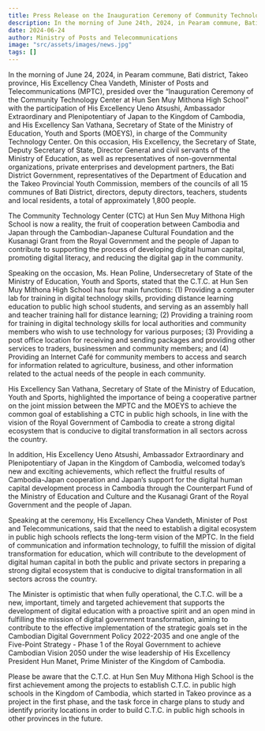 ```yaml
---
title: Press Release on the Inauguration Ceremony of Community Technology Center at Hun Sen High School on June 1 in Param Commune, Bati District, Takeo Province
description: In the morning of June 24th, 2024, in Pearam commune, Bati district, Takeo province, His Excellency Chea Vandeth, Minister of Posts and Telecommunications (MPTC), presided over the “Inauguration Ceremony of the Community Technology Center at Hun Sen Muy Mithona High School” with the participation of His Excellency Ueno Atsushi, Ambassador Extraordinary and Plenipotentiary of Japan to the Kingdom of Cambodia, and His Excellency San Vathana, Secretary of State of the Ministry of Education, Youth and Sports (MOEYS), in charge of the Community Technology Center.
date: 2024-06-24
author: Ministry of Posts and Telecommunications
image: "src/assets/images/news.jpg"
tags: []
---
```


In the morning of June 24, 2024, in Pearam commune, Bati district, Takeo province, His Excellency Chea Vandeth, Minister of Posts and Telecommunications (MPTC), presided over the “Inauguration Ceremony of the Community Technology Center at Hun Sen Muy Mithona High School” with the participation of His Excellency Ueno Atsushi, Ambassador Extraordinary and Plenipotentiary of Japan to the Kingdom of Cambodia, and His Excellency San Vathana, Secretary of State of the Ministry of Education, Youth and Sports (MOEYS), in charge of the Community Technology Center. On this occasion, His Excellency, the Secretary of State, Deputy Secretary of State, Director General and civil servants of the Ministry of Education, as well as representatives of non-governmental organizations, private enterprises and development partners, the Bati District Government, representatives of the Department of Education and the Takeo Provincial Youth Commission, members of the councils of all 15 communes of Bati District, directors, deputy directors, teachers, students and local residents, a total of approximately 1,800 people.

The Community Technology Center (CTC) at Hun Sen Muy Mithona High School is now a reality, the fruit of cooperation between Cambodia and Japan through the Cambodian-Japanese Cultural Foundation and the Kusanagi Grant from the Royal Government and the people of Japan to contribute to supporting the process of developing digital human capital, promoting digital literacy, and reducing the digital gap in the community.

Speaking on the occasion, Ms. Hean Poline, Undersecretary of State of the Ministry of Education, Youth and Sports, stated that the C.T.C. at Hun Sen Muy Mithona High School has four main functions: (1) Providing a computer lab for training in digital technology skills, providing distance learning education to public high school students, and serving as an assembly hall and teacher training hall for distance learning; (2) Providing a training room for training in digital technology skills for local authorities and community members who wish to use technology for various purposes; (3) Providing a post office location for receiving and sending packages and providing other services to traders, businessmen and community members; and (4) Providing an Internet Café for community members to access and search for information related to agriculture, business, and other information related to the actual needs of the people in each community.

His Excellency San Vathana, Secretary of State of the Ministry of Education, Youth and Sports, highlighted the importance of being a cooperative partner on the joint mission between the MPTC and the MOEYS to achieve the common goal of establishing a CTC in public high schools, in line with the vision of the Royal Government of Cambodia to create a strong digital ecosystem that is conducive to digital transformation in all sectors across the country.

In addition, His Excellency Ueno Atsushi, Ambassador Extraordinary and Plenipotentiary of Japan in the Kingdom of Cambodia, welcomed today’s new and exciting achievements, which reflect the fruitful results of Cambodia-Japan cooperation and Japan’s support for the digital human capital development process in Cambodia through the Counterpart Fund of the Ministry of Education and Culture and the Kusanagi Grant of the Royal Government and the people of Japan.

Speaking at the ceremony, His Excellency Chea Vandeth, Minister of Post and Telecommunications, said that the need to establish a digital ecosystem in public high schools reflects the long-term vision of the MPTC. In the field of communication and information technology, to fulfill the mission of digital transformation for education, which will contribute to the development of digital human capital in both the public and private sectors in preparing a strong digital ecosystem that is conducive to digital transformation in all sectors across the country.

The Minister is optimistic that when fully operational, the C.T.C. will be a new, important, timely and targeted achievement that supports the development of digital education with a proactive spirit and an open mind in fulfilling the mission of digital government transformation, aiming to contribute to the effective implementation of the strategic goals set in the Cambodian Digital Government Policy 2022-2035 and one angle of the Five-Point Strategy - Phase 1 of the Royal Government to achieve Cambodian Vision 2050 under the wise leadership of His Excellency President Hun Manet, Prime Minister of the Kingdom of Cambodia.

Please be aware that the C.T.C. at Hun Sen Muy Mithona High School is the first achievement among the projects to establish C.T.C. in public high schools in the Kingdom of Cambodia, which started in Takeo province as a project in the first phase, and the task force in charge plans to study and identify priority locations in order to build C.T.C. in public high schools in other provinces in the future.
